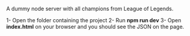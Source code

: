 A dummy node server with all champions from League of Legends.


1- Open the folder containing the project
2- Run **npm run dev**
3- Open **index.html** on your browser and you should see the JSON on the page.
